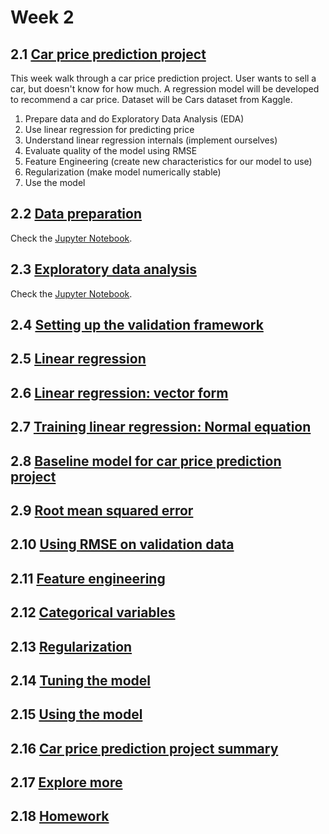 # Week 2

## 2.1 [Car price prediction project](https://github.com/DataTalksClub/machine-learning-zoomcamp/blob/master/02-regression/01-car-price-intro.md)

This week walk through a car price prediction project. User wants to sell a car, but doesn't know for how much. A regression model will be developed to recommend a car price. Dataset will be Cars dataset from Kaggle.

1. Prepare data and do Exploratory Data Analysis (EDA)
1. Use linear regression for predicting price
1. Understand linear regression internals (implement ourselves)
1. Evaluate quality of the model using RMSE
1. Feature Engineering (create new characteristics for our model to use)
1. Regularization (make model numerically stable)
1. Use the model


## 2.2 [Data preparation](https://github.com/DataTalksClub/machine-learning-zoomcamp/blob/master/02-regression/02-data-preparation.md)

Check the [Jupyter Notebook](week_2_notebook.ipynb#2.2-data-preparation).


## 2.3 [Exploratory data analysis](https://github.com/DataTalksClub/machine-learning-zoomcamp/blob/master/02-regression/03-eda.md)

Check the [Jupyter Notebook](week_2_notebook.ipynb#2.3-exploratory-data-analysis).


## 2.4 [Setting up the validation framework](https://github.com/DataTalksClub/machine-learning-zoomcamp/blob/master/02-regression/04-validation-framework.md)



## 2.5 [Linear regression](https://github.com/DataTalksClub/machine-learning-zoomcamp/blob/master/02-regression/05-linear-regression-simple.md)



## 2.6 [Linear regression: vector form](https://github.com/DataTalksClub/machine-learning-zoomcamp/blob/master/02-regression/06-linear-regression-vector.md)



## 2.7 [Training linear regression: Normal equation](https://github.com/DataTalksClub/machine-learning-zoomcamp/blob/master/02-regression/07-linear-regression-training.md)



## 2.8 [Baseline model for car price prediction project](https://github.com/DataTalksClub/machine-learning-zoomcamp/blob/master/02-regression/08-baseline-model.md)



## 2.9 [Root mean squared error](https://github.com/DataTalksClub/machine-learning-zoomcamp/blob/master/02-regression/09-rmse.md)



## 2.10 [Using RMSE on validation data](https://github.com/DataTalksClub/machine-learning-zoomcamp/blob/master/02-regression/10-car-price-validation.md)



## 2.11 [Feature engineering](https://github.com/DataTalksClub/machine-learning-zoomcamp/blob/master/02-regression/11-feature-engineering.md)



## 2.12 [Categorical variables](https://github.com/DataTalksClub/machine-learning-zoomcamp/blob/master/02-regression/12-categorical-variables.md)



## 2.13 [Regularization](https://github.com/DataTalksClub/machine-learning-zoomcamp/blob/master/02-regression/13-regularization.md)



## 2.14 [Tuning the model](https://github.com/DataTalksClub/machine-learning-zoomcamp/blob/master/02-regression/14-tuning-model.md)



## 2.15 [Using the model](https://github.com/DataTalksClub/machine-learning-zoomcamp/blob/master/02-regression/15-using-model.md)



## 2.16 [Car price prediction project summary](https://github.com/DataTalksClub/machine-learning-zoomcamp/blob/master/02-regression/16-summary.md)



## 2.17 [Explore more](https://github.com/DataTalksClub/machine-learning-zoomcamp/blob/master/02-regression/17-explore-more.md)



## 2.18 [Homework](https://github.com/DataTalksClub/machine-learning-zoomcamp/blob/master/02-regression/homework.md)


